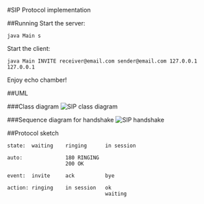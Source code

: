 #SIP Protocol implementation

##Running
Start the server:

	java Main s

Start the client:

	java Main INVITE receiver@email.com sender@email.com 127.0.0.1 127.0.0.1 

Enjoy echo chamber!

##UML

###Class diagram
![SIP class diagram](https://raw.github.com/pinne/sip_protocol/master/doc/SIP-class_diagram.png "UML class diagram for SIP application")

###Sequence diagram for handshake
![SIP handshake](https://raw.github.com/pinne/sip_protocol/master/doc/SIP-sequence_diagram.png "UML sequence diagram for SIP handshake")

##Protocol sketch

    state:  waiting    ringing      in session

    auto:              180 RINGING
                       200 OK
    
    event:  invite     ack          bye
    
    action: ringing    in session   ok
                                    waiting
